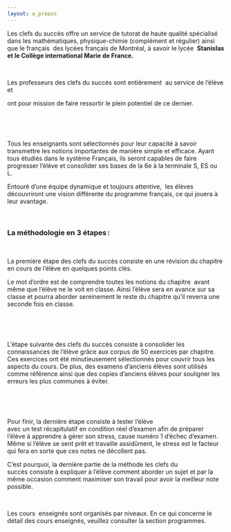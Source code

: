 ```yaml
---
layout: a_propos
---
```

Les clefs du succès offre un service de tutorat de haute qualité spécialisé dans les mathématiques, physique-chimie (complément et régulier) ainsi que le français  des lycées français de Montréal, à savoir le lycée  **Stanislas et le Collège international Marie de France.** 

 

Les professeurs des clefs du succès sont entièrement  au service de l’élève et  

ont pour mission de faire ressortir le plein potentiel de ce dernier.   

 

 

Tous les enseignants sont sélectionnés pour leur capacité à savoir transmettre les notions importantes de manière simple et efficace. Ayant tous étudiés dans le système Français, ils seront capables de faire progresser l’élève et consolider ses bases de la 6e à la terminale S, ES ou L. 

Entouré d’une équipe dynamique et toujours attentive,  les élèves découvriront une vision différente du programme français, ce qui jouera à leur avantage. 

 

### La méthodologie en 3 étapes : 

 

La première étape des clefs du succès consiste en une révision du chapitre en cours de l’élève en quelques points clés. 

Le mot d’ordre est de comprendre toutes les notions du chapitre  avant même que l’élève ne le voit en classe. Ainsi l’élève sera en avance sur sa classe et pourra aborder sereinement le reste du chapitre qu’il reverra une seconde fois en classe.  

 

 

L’étape suivante des clefs du succès consiste à consolider les connaissances de l’élève grâce aux corpus de 50 exercices par chapitre. Ces exercices ont été minutieusement sélectionnés pour couvrir tous les aspects du cours. De plus, des examens d’anciens élèves sont utilisés comme référence ainsi que des copies d’anciens élèves pour souligner les erreurs les plus communes à éviter.  

 

 

Pour finir, la dernière étape consiste à tester l’élève avec un test récapitulatif en condition réel d’examen afin de préparer l’élève à apprendre à gérer son stress, cause numéro 1 d’échec d’examen. Même si l’élève se sent prêt et travaille assidûment, le stress est le facteur qui fera en sorte que ces notes ne décollent pas.  

C’est pourquoi, la dernière partie de la méthode les clefs du succès consiste à expliquer à l’élève comment aborder un sujet et par la même occasion comment maximiser son travail pour avoir la meilleur note possible. 

 

Les cours  enseignés sont organisés par niveaux. En ce qui concerne le détail des cours enseignés, veuillez consulter la section programmes. 